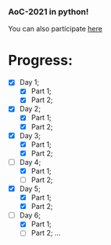 ### AoC-2021 in python!

You can also participate [here](https://adventofcode.com/2021)

# Progress:
- [x] Day 1;
  - [x] Part 1;
  - [x] Part 2;
- [x] Day 2;
  - [x] Part 1;
  - [x] Part 2;
- [x] Day 3;
  - [x] Part 1;
  - [x] Part 2;
- [ ] Day 4;
  - [x] Part 1;
  - [ ] Part 2;
- [x] Day 5;
  - [x] Part 1;
  - [x] Part 2;
- [ ] Day 6;
  - [x] Part 1;
  - [ ] Part 2;
...
